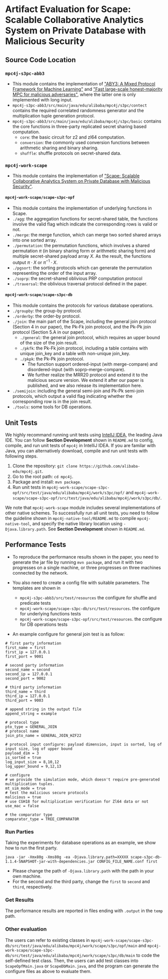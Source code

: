 # Artifact Evaluation for Scape: Scalable Collaborative Analytics System on Private Database with Malicious Security

## Source Code Location

### `mpc4j-s3pc-abb3`
- This module contains the implementation of ["ABY3: A Mixed Protocol Framework for Machine Learning"](https://eprint.iacr.org/2018/403.pdf) and ["Fast large-scale honest-majority MPC for malicious adversaries"](https://eprint.iacr.org/2018/570.pdf), where the latter one is only implemented with long input.
- `mpc4j-s3pc-abb3/src/main/java/edu/alibaba/mpc4j/s3pc/contect` contains the required correlated randomness generator and the multiplication tuple generation protocol.
- `mpc4j-s3pc-abb3/src/main/java/edu/alibaba/mpc4j/s3pc/basic` contains the core functions in three-party replicated secret sharing based computation.
  - `core`: the basic circuit for z2 and zl64 computation.
  - `conversion`: the commonly used conversion functions between arithmetic sharing and binary sharing.
  - `shuffle`: shuffle protocols on secret-shared data.

### `mpc4j-work-scape`
- This module contains the implementation of ["Scape: Scalable Collaborative Analytics System on Private Database with Malicious Security"](https://ieeexplore.ieee.org/stamp/stamp.jsp?tp=&arnumber=9835540).
#### `mpc4j-work-scape/scape-s3pc-opf`
- This module contains the implementation of underlying functions in Scape.
- `./agg`: the aggregation functions for secret-shared table, the functions involve the valid flag which indicate the corresponding rows is valid or not.
- `./merge`: the merge function, which can merge two sorted shared arrays into one sorted array.
- `./permutation`: the permutation functions, which involves a shared permutation $\pi$ (in binary sharing form or arithmetic sharing form) and multiple secret-shared payload array $X$. As the result, the functions output $\pi\cdot X$ or $\pi^{-1} \cdot X$.
- `./pgsort`: the sorting protocols which can generate the permutation representing the order of the input array.
- `./soprp`: the secret-shared oblivious PRP computation protocol
- `./traversal`: the oblivious traversal protocol defined in the paper.

#### `mpc4j-work-scape/scape-s3pc-db`
- This module contains the protocols for various database operations.
- `./groupby`: the group-by protocol.
- `./orderby`: the order-by protocol.
- `./join`: the main part of the Scape, including the general join protocol (Section 4 in our paper), the Pk-Fk join protocol, and the Pk-Pk join protocol (Section 5.A in our paper).
  - `./general`: the general join protocol, which requires an upper bound of the size of the join result.
  - `./pkfk`: the Pk-Fk join protocol, including a table contains with unique join_key and a table with non-unique join_key.
  - `./pkpk`: the Pk-Pk join protocol. 
    - The function support ordered-input (with merge-compare) and disordered-input (with soprp-merge-compare).
    - We further realize the MRR20 protocol and extend it to the malicious secure version. We extend it after our paper is published, and we also release its implementation here.
- `./semijoin`: including the general semi-join and Pk-Pk semi-join protocols, which output a valid flag indicating whether the corresponding row is in the join result.
- `./tools`: some tools for DB operations.

## Unit Tests

We highly recommand running unit tests using [IntellJ IDEA](https://www.jetbrains.com/idea/), the leading Java IDE. You can follow **Section Development** shown in `README.md` to config, compile, and run unit tests of `mpc4j` in IntelliJ IDEA. If you are familar with Java, you can alternatively download, compile and run unit tests with following steps.

1. Clone the repository: `git clone https://github.com/alibaba-edu/mpc4j.git`.
2. Go to the root path: `cd mpc4j`.
3. Package and install: `mvn package`.
4. Run unit tests in `mpc4j-work-scape/scape-s3pc-opf/src/test/java/edu/alibaba/mpc4j/work/s3pc/opf/` and `mpc4j-work-scape/scape-s3pc-opf/src/test/java/edu/alibaba/mpc4j/work/s3pc/db/`. 

We note that `mpc4j-work-scape` module includes several implementations of other native schemes. To successfully run all unit tests, you need to follow the guideline shown in `mpc4j-native-tool/README.md`  to compile `mpc4j-native-tool`, and specify the native library location using `-Djava.library.path`. See  **Section Development** shown in `README.md`.

## Performance Tests

- To reproduce the performance results shown in the paper, you need to generate the jar file by running `mvn package`, and run it with two progresses on a single machine, or three progresses on three machines connected by the network. 
- You also need to create a config file with suitable parameters. The templates are shown in 
  - `mpc4j-s3pc-abb3/src/test/resources` the configure for shuffle and predicate tests
  - `mpc4j-work-scape/scape-s3pc-db/src/test/resources`. the configure for underlying functions tests
  - `mpc4j-work-scape/scape-s3pc-opf/src/test/resources`. the configure for DB operations tests

- An example configure for general join test is as follow:
```text
# first party information
first_name = first
first_ip = 127.0.0.1
first_port = 9001

# second party information
second_name = second
second_ip = 127.0.0.1
second_port = 9002

# third party information
third_name = third
third_ip = 127.0.0.1
third_port = 9003

# append string in the output file
append_string = example

# protocol type
pto_type = GENERAL_JOIN
# protocol name
join_pto_name = GENERAL_JOIN_HZF22

# protocol input configure: payload dimension, input is sorted, log of input size, log of upper bound
payload_dim = 3
is_sorted = true
log_input_size = 8,10,12
log_upper_bound = 9,12,13

# configure
# we provide the simulation mode, which doesn't require pre-generated multiplication tuples.
mt_sim_mode = true
# test the malicious secure protocols
malicious = true
# use CGH18 for multiplication verification for Zl64 data or not
use_mac = false

# the comparator type
comparator_type = TREE_COMPARATOR
```

### Run Parties
Taking the experiments for database operations as an example, we show how to run the first party.

```
java -jar -Xmx80g -Xms80g -ea -Djava.library.path=XXXXX scape-s3pc-db-1.1.4-SNAPSHOT-jar-with-dependencies.jar CONFIG_FILE_NAME.conf first
```
- Please change the path of `-Djava.library.path` with the path in your own machine.
- For the second and the third party, change the `first` to `second` and `third`, respectively.

### Get Results

The performance results are reported in files ending with `.output` in the `temp` path.

### Other evaluation

The users can refer to existing classes in `mpc4j-work-scape/scape-s3pc-db/src/test/java/edu/alibaba/mpc4j/work/scape/s3pc/opf/main` and `mpc4j-work-scape/scape-s3pc-db/src/test/java/edu/alibaba/mpc4j/work/scape/s3pc/db/main` to code the self-defined test class. Then, the users can add test classes into `ScapeOpfMain.java` or `ScapeDbMain.java`, and the program can generate the configure files as above to evaluate them.

